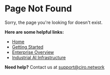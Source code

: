 # Page Not Found

Sorry, the page you're looking for doesn't exist.

**Here are some helpful links:**

- [Home](./introduction.md)
- [Getting Started](./getting-started/quick-start.md)
- [Enterprise Overview](./enterprise/overview.md)
- [Industrial AI Infrastructure](./industrial-ai.md)

**Need help?** Contact us at [support@ciro.network](mailto:support@ciro.network) 